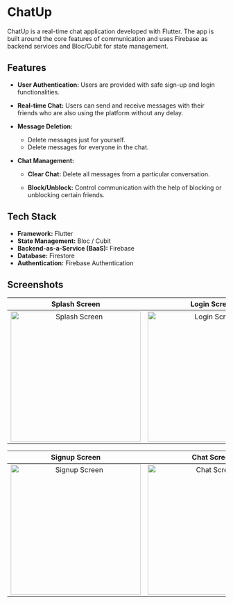 # ChatUp

ChatUp​‍​‌‍​‍‌​‍​‌‍​‍‌ is a real-time chat application developed with Flutter. The app is built around the core features of communication and uses Firebase as backend services and Bloc/Cubit for state management.

## Features

* **User Authentication:** Users are provided with safe sign-up and login functionalities.

* **Real-time Chat:** Users can send and receive messages with their friends who are also using the platform without any delay.

* **Message Deletion:**

  * Delete messages just for yourself.
  * Delete messages for everyone in the chat.

* **Chat Management:**

  * **Clear Chat:** Delete all messages from a particular conversation.

  * **Block/Unblock:** Control communication with the help of blocking or unblocking certain ​‍​‌‍​‍‌​‍​‌‍​‍‌friends.

## Tech Stack

* **Framework:** Flutter
* **State Management:** Bloc / Cubit
* **Backend-as-a-Service (BaaS):** Firebase
* **Database:** Firestore
* **Authentication:** Firebase Authentication

## Screenshots

| Splash Screen | Login Screen |
| :---: | :---: |
| <img src="https://github.com/user-attachments/assets/ac3dc86d-8875-4259-8270-46bc38dfd690" width="300" alt="Splash Screen" /> | <img src="https://github.com/user-attachments/assets/f644ee0f-2465-4836-849e-34498185ea40" width="300" alt="Login Screen" /> |

| Signup Screen | Chat Screen |
| :---: | :---: |
| <img src="https://github.com/user-attachments/assets/18d95f9b-8290-4a9e-b6e9-ccbbbb1cd345" width="300" alt="Signup Screen" /> | <img src="https://github.com/user-attachments/assets/5057375f-6a81-4104-a58e-9755d5eca8bb" width="300" alt="Chat Screen" /> |

